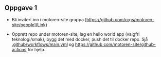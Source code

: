 ## Oppgave 1

* Bli invitert inn i motoren-site gruppa [https://github.com/orgs/motoren-site/people](Link)

* Opprett repo under motoren-site, lag en hello world app (valgfri teknologi/smak), bygg det med docker, push det til docker repo. Sjå [.github/workflows/main.yml](.github/workflows/main.yml) og https://github.com/motoren-site/github-actions for hjelp.
